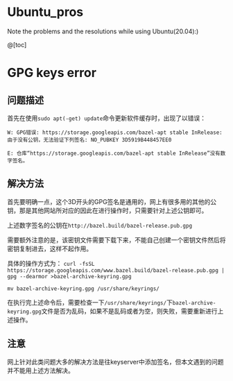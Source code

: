 # Ubuntu_pros
Note the problems and the resolutions while using Ubuntu(20.04):)

@[toc]

# GPG keys error
## 问题描述
首先在使用`sudo apt(-get) update`命令更新软件缓存时，出现了以错误：

`W: GPG错误: https://storage.googleapis.com/bazel-apt stable InRelease: 由于没有公钥，无法验证下列签名: NO_PUBKEY 3D5919B448457EE0`

`E: 仓库“https://storage.googleapis.com/bazel-apt stable InRelease”没有数字签名。`

## 解决方法
首先要明确一点，这个3D开头的GPG签名是通用的，网上有很多用的其他的公钥，那是其他网站所对应的因此在进行操作时，只需要针对上述公钥即可。

上述数字签名的公钥在`http://bazel.build/bazel-release.pub.gpg`

需要额外注意的是，该密钥文件需要下载下来，不能自己创建一个密钥文件然后将密钥复制进去，这样不起作用。

具体的操作方式为：
`curl -fsSL https://storage.googleapis.com/www.bazel.build/bazel-release.pub.gpg | gpg --dearmor >bazel-archive-keyring.gpg`

`mv bazel-archive-keyring.gpg /usr/share/keyrings/`

在执行完上述命令后，需要检查一下`/usr/share/keyrings/`下`bazel-archive-keyring.gpg`文件是否为乱码，如果不是乱码或者为空，则失败，需要重新进行上述操作。

## 注意
网上针对此类问题大多的解决方法是往keyserver中添加签名，但本文遇到的问题并不能用上述方法解决。